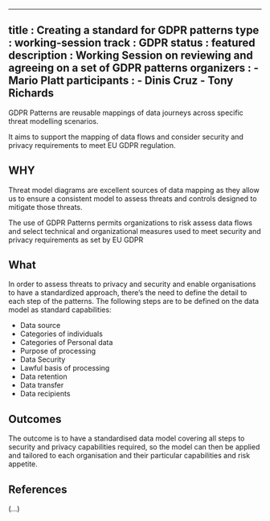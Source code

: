 
---
title        : Creating a standard for GDPR patterns
type         : working-session
track        : GDPR
status       : featured
description  : Working Session on reviewing and agreeing on a set of GDPR patterns
organizers   :
    - Mario Platt
participants :
    - Dinis Cruz
    - Tony Richards
---

GDPR Patterns are reusable mappings of data journeys across specific threat modelling
scenarios.

It aims to support the mapping of data flows and consider security and privacy requirements
to meet EU GDPR regulation.

## WHY

Threat model diagrams are excellent sources of data mapping as they allow us to ensure a
consistent model to assess threats and controls designed to mitigate those threats.

The use of GDPR Patterns permits organizations to risk assess
data flows and select technical and organizational measures
used to meet security and privacy requirements as set by EU GDPR

## What

In order to assess threats to privacy and security and enable organisations to have a
standardized approach, there’s the need to define the detail to
each step of the patterns. The following steps are to be defined on the data model as
standard capabilities:

 - Data source
 - Categories of individuals
 - Categories of Personal data
 - Purpose of processing
 - Data Security
 - Lawful basis of processing
 - Data retention
 - Data transfer
 - Data recipients

## Outcomes

The outcome is to have a standardised data model covering all steps to security and privacy
capabilities required, so the model can then be applied and tailored to each organisation and
their particular capabilities and risk appetite.

## References

(...)
